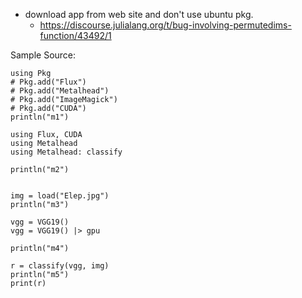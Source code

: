
* download app from web site and don't use ubuntu pkg.
  * https://discourse.julialang.org/t/bug-involving-permutedims-function/43492/1

Sample Source:
```
using Pkg
# Pkg.add("Flux")
# Pkg.add("Metalhead")
# Pkg.add("ImageMagick")
# Pkg.add("CUDA")
println("m1")

using Flux, CUDA
using Metalhead
using Metalhead: classify

println("m2")


img = load("Elep.jpg")
println("m3")

vgg = VGG19()
vgg = VGG19() |> gpu

println("m4")

r = classify(vgg, img)
println("m5")
print(r)


```
